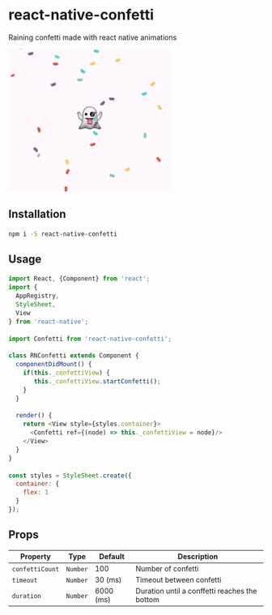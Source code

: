 # react-native-confetti
Raining confetti made with react native animations

<p align="left">
  <img src="./demo.gif" width="320" height="282">
</p>

## Installation

```sh
npm i -S react-native-confetti
```

## Usage

```javascript
import React, {Component} from 'react';
import {
  AppRegistry,
  StyleSheet,
  View
} from 'react-native';

import Confetti from 'react-native-confetti';

class RNConfetti extends Component {
  componentDidMount() {
    if(this._confettiView) {
       this._confettiView.startConfetti();
    }
  }
  
  render() { 
    return <View style={styles.container}>
      <Confetti ref={(node) => this._confettiView = node}/>
    </View>
  }
}

const styles = StyleSheet.create({
  container: {
    flex: 1
  }
});
```

## Props

Property         | Type     | Default  | Description
---              | ---      | ---      | ---
`confettiCount`  | `Number` |  100     | Number of confetti
`timeout`        | `Number` |  30 (ms)     | Timeout between confetti
`duration`       | `Number` |  6000 (ms) | Duration until a conffetti reaches the bottom
